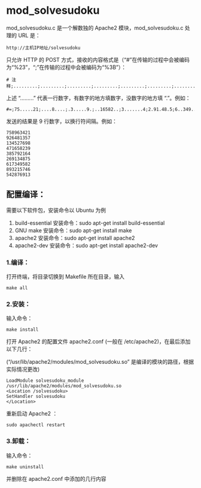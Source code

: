 # mod_solvesudoku
mod_solvesudoku.c 是一个解数独的 Apache2 模块，mod_solvesudoku.c 处理的 URL 是：

    http://主机IP地址/solvesudoku

只允许 HTTP 的 POST 方式，接收的内容格式是（“#”在传输的过程中会被编码为“%23”，“;”在传输的过程中会被编码为“%3B”）：

    # 注释;.........;.........;.........;.........;.........;.........;.........;.........;.........

上述 “.........” 代表一行数字，有数字的地方填数字，没数字的地方填 “.”。例如：

    #=;75.....21;....8....;.3.....9.;..16582..;3.......4;2.91.48.5;6..349..2;...2.5...;....7....

发送的结果是 9 行数字，以换行符间隔。例如：

    758963421
    926481357
    134527698
    471658239
    385792164
    269134875
    617349582
    893215746
    542876913

## 配置编译：
需要以下软件包，安装命令以 Ubuntu 为例
1. build-essential    安装命令：sudo apt-get install build-essential
2. GNU make           安装命令：sudo apt-get install make
3. apache2            安装命令：sudo apt-get install apache2
4. apache2-dev        安装命令：sudo apt-get install apache2-dev

### 1.编译：
打开终端，将目录切换到 Makefile 所在目录，输入

    make all

### 2.安装：
输入命令：

    make install

打开 Apache2 的配置文件 apache2.conf (一般在 /etc/apache2)，在最后添加以下几行：

(“/usr/lib/apache2/modules/mod_solvesudoku.so” 是编译的模块的路径，根据实际情况更改)

    LoadModule solvesudoku_module /usr/lib/apache2/modules/mod_solvesudoku.so
    <Location /solvesudoku>
    SetHandler solvesudoku
    </Location>

重新启动 Apache2 ：

    sudo apachectl restart

### 3.卸载：
输入命令：

    make uninstall

并删除在 apache2.conf 中添加的几行内容
